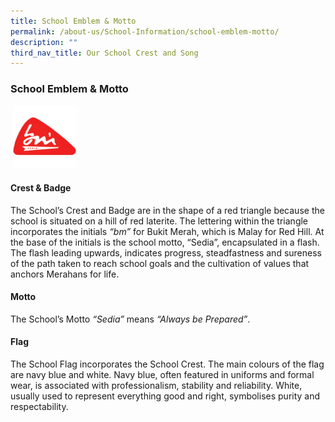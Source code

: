 ```yaml
---
title: School Emblem & Motto
permalink: /about-us/School-Information/school-emblem-motto/
description: ""
third_nav_title: Our School Crest and Song
---
```

### School Emblem & Motto

 <img src="/images/bmsslogo.jpeg" style="width:20%">  
 
#### Crest & Badge


The School’s Crest and Badge are in the shape of a red triangle because the school is situated on a hill of red laterite. The lettering within the triangle incorporates the initials _“bm”_ for Bukit Merah, which is Malay for Red Hill. At the base of the initials is the school motto, “Sedia”, encapsulated in a flash. The flash leading upwards, indicates progress, steadfastness and sureness of the path taken to reach school goals and the cultivation of values that anchors Merahans for life.


#### Motto

The School’s Motto _“Sedia”_ means _“Always be Prepared”_.


#### Flag

 
The School Flag incorporates the School Crest. The main colours of the flag are navy blue and white. Navy blue, often featured in uniforms and formal wear, is associated with professionalism, stability and reliability. White, usually used to represent everything good and right, symbolises purity and respectability.